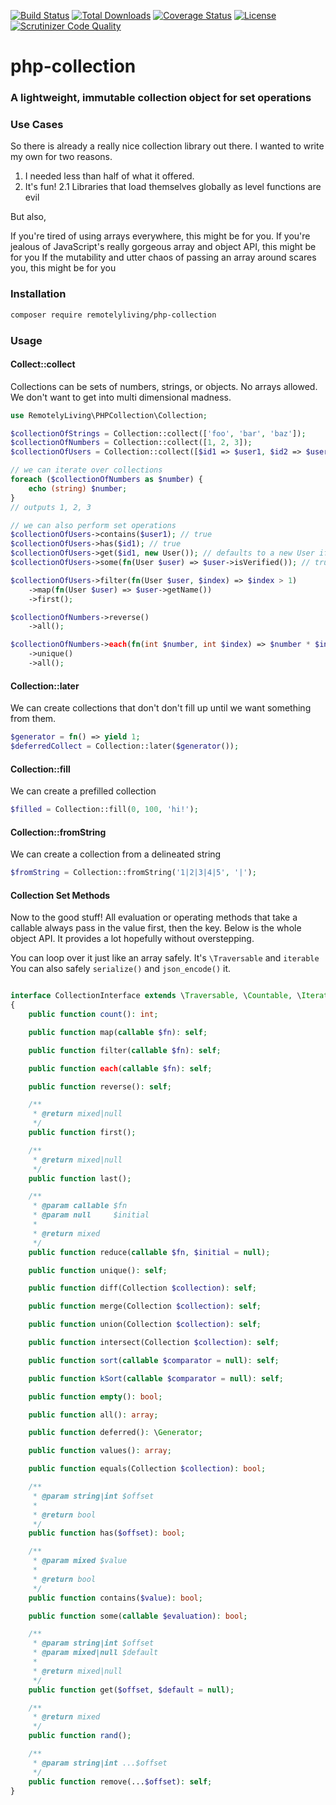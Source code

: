 [![Build Status](https://travis-ci.com/remotelyliving/php-collection.svg?branch=master)](https://travis-ci.org/remotelyliving/php-collection)
[![Total Downloads](https://poser.pugx.org/remotelyliving/php-collection/downloads)](https://packagist.org/packages/remotelyliving/php-collection)
[![Coverage Status](https://coveralls.io/repos/github/remotelyliving/php-collection/badge.svg?branch=master)](https://coveralls.io/github/remotelyliving/php-collection?branch=master) 
[![License](https://poser.pugx.org/remotelyliving/php-collection/license)](https://packagist.org/packages/remotelyliving/php-collection)
[![Scrutinizer Code Quality](https://scrutinizer-ci.com/g/remotelyliving/php-collection/badges/quality-score.png?b=master)](https://scrutinizer-ci.com/g/remotelyliving/php-collection/?branch=master)

# php-collection
### A lightweight, immutable collection object for set operations

### Use Cases

So there is already a really nice collection library out there. I wanted to write my own for two reasons.

1. I needed less than half of what it offered.
2. It's fun!
2.1 Libraries that load themselves globally as level functions are evil

But also,

If you're tired of using arrays everywhere, this might be for you.
If you're jealous of JavaScript's really gorgeous array and object API, this might be for you
If the mutability and utter chaos of passing an array around scares you, this might be for you

### Installation

```sh
composer require remotelyliving/php-collection
```

### Usage

#### Collect::collect

Collections can be sets of numbers, strings, or objects. No arrays allowed.
We don't want to get into multi dimensional madness.

```php
use RemotelyLiving\PHPCollection\Collection;

$collectionOfStrings = Collection::collect(['foo', 'bar', 'baz']);
$collectionOfNumbers = Collection::collect([1, 2, 3]);
$collectionOfUsers = Collection::collect([$id1 => $user1, $id2 => $user2, $id4 => $user3]);

// we can iterate over collections
foreach ($collectionOfNumbers as $number) {
    echo (string) $number;
}
// outputs 1, 2, 3

// we can also perform set operations
$collectionOfUsers->contains($user1); // true
$collectionOfUsers->has($id1); // true
$collectionOfUsers->get($id1, new User()); // defaults to a new User if not found
$collectionOfUsers->some(fn(User $user) => $user->isVerified()); // true if some users are verified

$collectionOfUsers->filter(fn(User $user, $index) => $index > 1)
    ->map(fn(User $user) => $user->getName())
    ->first();

$collectionOfNumbers->reverse()
    ->all();

$collectionOfNumbers->each(fn(int $number, int $index) => $number * $index)
    ->unique()
    ->all();
```

#### Collection::later

We can create collections that don't don't fill up until we want something from them.

```php
$generator = fn() => yield 1;
$deferredCollect = Collection::later($generator());
```

#### Collection::fill

We can create a prefilled collection

```php
$filled = Collection::fill(0, 100, 'hi!');
```

#### Collection::fromString

We can create a collection from a delineated string

```php
$fromString = Collection::fromString('1|2|3|4|5', '|');
```

#### Collection Set Methods

Now to the good stuff!
All evaluation or operating methods that take a callable always pass in the value first, then the key.
Below is the whole object API. It provides a lot hopefully without overstepping.

You can loop over it just like an array safely. It's `\Traversable` and `iterable`
You can also safely `serialize()` and `json_encode()` it.

```php

interface CollectionInterface extends \Traversable, \Countable, \IteratorAggregate, \Serializable, \JsonSerializable
{
    public function count(): int;

    public function map(callable $fn): self;

    public function filter(callable $fn): self;

    public function each(callable $fn): self;

    public function reverse(): self;

    /**
     * @return mixed|null
     */
    public function first();

    /**
     * @return mixed|null
     */
    public function last();

    /**
     * @param callable $fn
     * @param null     $initial
     *
     * @return mixed
     */
    public function reduce(callable $fn, $initial = null);

    public function unique(): self;

    public function diff(Collection $collection): self;

    public function merge(Collection $collection): self;

    public function union(Collection $collection): self;

    public function intersect(Collection $collection): self;

    public function sort(callable $comparator = null): self;

    public function kSort(callable $comparator = null): self;

    public function empty(): bool;

    public function all(): array;

    public function deferred(): \Generator;

    public function values(): array;

    public function equals(Collection $collection): bool;

    /**
     * @param string|int $offset
     *
     * @return bool
     */
    public function has($offset): bool;

    /**
     * @param mixed $value
     *
     * @return bool
     */
    public function contains($value): bool;

    public function some(callable $evaluation): bool;

    /**
     * @param string|int $offset
     * @param mixed|null $default
     *
     * @return mixed|null
     */
    public function get($offset, $default = null);

    /**
     * @return mixed
     */
    public function rand();

    /**
     * @param string|int ...$offset
     */
    public function remove(...$offset): self;
}
```